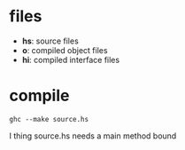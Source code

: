 # files

- __hs__: source files
- __o__: compiled object files
- __hi__: compiled interface files

# compile
    
    ghc --make source.hs
    
I thing source.hs needs a main method bound